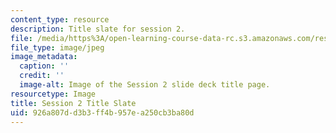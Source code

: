 ```yaml
---
content_type: resource
description: Title slate for session 2.
file: /media/https%3A/open-learning-course-data-rc.s3.amazonaws.com/res-15-002-mission-metrics-finance-training-for-federal-credit-program-professionals-summer-2016/926a807dd3b3ff4b957ea250cb3ba80d_RES15-002_Session_2.jpg
file_type: image/jpeg
image_metadata:
  caption: ''
  credit: ''
  image-alt: Image of the Session 2 slide deck title page.
resourcetype: Image
title: Session 2 Title Slate
uid: 926a807d-d3b3-ff4b-957e-a250cb3ba80d
---
```


